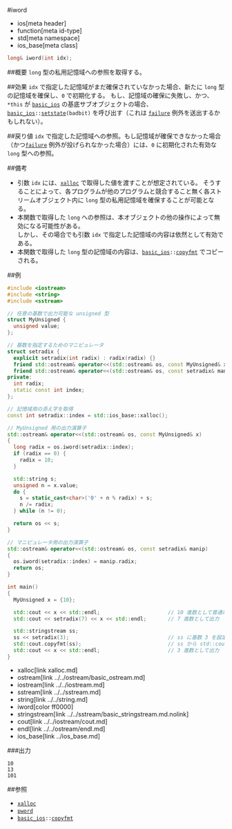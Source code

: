 #iword
* ios[meta header]
* function[meta id-type]
* std[meta namespace]
* ios_base[meta class]

```cpp
long& iword(int idx);
```

##概要
`long` 型の私用記憶域への参照を取得する。


##効果
`idx` で指定した記憶域がまだ確保されていなかった場合、新たに `long` 型の記憶域を確保し、`0` で初期化する。
もし、記憶域の確保に失敗し、かつ、`*this` が [`basic_ios`](../basic_ios.md) の基底サブオブジェクトの場合、[`basic_ios`](../basic_ios.md)`::`[`setstate`](../basic_ios/setstate.md)`(badbit)` を呼び出す（これは [`failure`](failure.md.nolink) 例外を送出するかもしれない）。


##戻り値
`idx` で指定した記憶域への参照。もし記憶域が確保できなかった場合（かつ[`failure`](failure.md.nolink) 例外が投げられなかった場合）には、`0` に初期化された有効な `long` 型への参照。


##備考
- 引数 `idx` には、[`xalloc`](xalloc.md) で取得した値を渡すことが想定されている。
    そうすることによって、各プログラムが他のプログラムと競合すること無く各ストリームオブジェクト内に `long` 型の私用記憶域を確保することが可能となる。
- 本関数で取得した `long` への参照は、本オブジェクトの他の操作によって無効になる可能性がある。  
    しかし、その場合でも引数 `idx` で指定した記憶域の内容は依然として有効である。
- 本関数で取得した `long` 型の記憶域の内容は、[`basic_ios`](../basic_ios.md)`::`[`copyfmt`](../basic_ios/copyfmt.md.nolink) でコピーされる。


##例
```cpp
#include <iostream>
#include <string>
#include <sstream>

// 任意の基数で出力可能な unsigned 型
struct MyUnsigned {
  unsigned value;
};

// 基数を指定するためのマニピュレータ
struct setradix {
  explicit setradix(int radix) : radix(radix) {}
  friend std::ostream& operator<<(std::ostream& os, const MyUnsigned& x);
  friend std::ostream& operator<<(std::ostream& os, const setradix& manip);
private:
  int radix;
  static const int index;
};

// 記憶域用の添え字を取得
const int setradix::index = std::ios_base::xalloc();

// MyUnsigned 用の出力演算子
std::ostream& operator<<(std::ostream& os, const MyUnsigned& x)
{
  long radix = os.iword(setradix::index);
  if (radix == 0) {
    radix = 10;
  }

  std::string s;
  unsigned n = x.value;
  do {
    s = static_cast<char>('0' + n % radix) + s;
    n /= radix;
  } while (n != 0);

  return os << s;
}

// マニピュレータ用の出力演算子
std::ostream& operator<<(std::ostream& os, const setradix& manip)
{
  os.iword(setradix::index) = manip.radix;
  return os;
}

int main()
{
  MyUnsigned x = {10};

  std::cout << x << std::endl;                      // 10 進数として普通に出力
  std::cout << setradix(7) << x << std::endl;       // 7 進数として出力

  std::stringstream ss;
  ss << setradix(3);                                // ss に基数 3 を設定
  std::cout.copyfmt(ss);                            // ss から std::cout にフォーマットをコピー
  std::cout << x << std::endl;                      // 3 進数として出力
}
```
* xalloc[link xalloc.md]
* ostream[link ../../ostream/basic_ostream.md]
* iostream[link ../../iostream.md]
* sstream[link ../../sstream.md]
* string[link ../../string.md]
* iword[color ff0000]
* stringstream[link ../../sstream/basic_stringstream.md.nolink]
* cout[link ../../iostream/cout.md]
* endl[link ../../ostream/endl.md]
* ios_base[link ../ios_base.md]

###出力
```
10
13
101
```


##参照
- [`xalloc`](xalloc.md)
- [`pword`](pword.md.nolink)
- [`basic_ios`](../basic_ios.md)`::`[`copyfmt`](../basic_ios/copyfmt.md.nolink)
